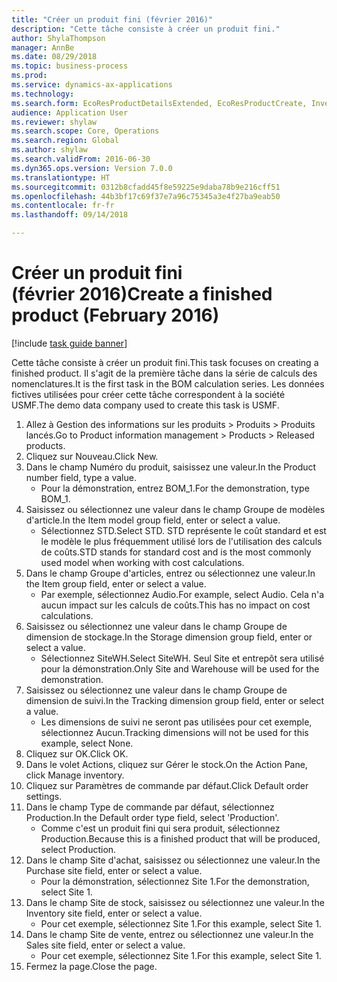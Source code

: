 ```yaml
--- 
title: "Créer un produit fini (février 2016)"
description: "Cette tâche consiste à créer un produit fini."
author: ShylaThompson
manager: AnnBe
ms.date: 08/29/2018
ms.topic: business-process
ms.prod: 
ms.service: dynamics-ax-applications
ms.technology: 
ms.search.form: EcoResProductDetailsExtended, EcoResProductCreate, InventItemOrderSetup
audience: Application User
ms.reviewer: shylaw
ms.search.scope: Core, Operations
ms.search.region: Global
ms.author: shylaw
ms.search.validFrom: 2016-06-30
ms.dyn365.ops.version: Version 7.0.0
ms.translationtype: HT
ms.sourcegitcommit: 0312b8cfadd45f8e59225e9daba78b9e216cff51
ms.openlocfilehash: 44b3bf17c69f37e7a96c75345a3e4f27ba9eab50
ms.contentlocale: fr-fr
ms.lasthandoff: 09/14/2018

---
```

# <a name="create-a-finished-product-february-2016"></a><span data-ttu-id="8280d-103">Créer un produit fini (février 2016)</span><span class="sxs-lookup"><span data-stu-id="8280d-103">Create a finished product (February 2016)</span></span>

[!include [task guide banner](../../includes/task-guide-banner.md)]

<span data-ttu-id="8280d-104">Cette tâche consiste à créer un produit fini.</span><span class="sxs-lookup"><span data-stu-id="8280d-104">This task focuses on creating a finished product.</span></span> <span data-ttu-id="8280d-105">Il s'agit de la première tâche dans la série de calculs des nomenclatures.</span><span class="sxs-lookup"><span data-stu-id="8280d-105">It is the first task in the BOM calculation series.</span></span> <span data-ttu-id="8280d-106">Les données fictives utilisées pour créer cette tâche correspondent à la société USMF.</span><span class="sxs-lookup"><span data-stu-id="8280d-106">The demo data company used to create this task is USMF.</span></span>

1. <span data-ttu-id="8280d-107">Allez à Gestion des informations sur les produits > Produits > Produits lancés.</span><span class="sxs-lookup"><span data-stu-id="8280d-107">Go to Product information management > Products > Released products.</span></span>
2. <span data-ttu-id="8280d-108">Cliquez sur Nouveau.</span><span class="sxs-lookup"><span data-stu-id="8280d-108">Click New.</span></span>
3. <span data-ttu-id="8280d-109">Dans le champ Numéro du produit, saisissez une valeur.</span><span class="sxs-lookup"><span data-stu-id="8280d-109">In the Product number field, type a value.</span></span>
    * <span data-ttu-id="8280d-110">Pour la démonstration, entrez BOM_1.</span><span class="sxs-lookup"><span data-stu-id="8280d-110">For the demonstration, type BOM_1.</span></span>  
4. <span data-ttu-id="8280d-111">Saisissez ou sélectionnez une valeur dans le champ Groupe de modèles d'article.</span><span class="sxs-lookup"><span data-stu-id="8280d-111">In the Item model group field, enter or select a value.</span></span>
    * <span data-ttu-id="8280d-112">Sélectionnez STD.</span><span class="sxs-lookup"><span data-stu-id="8280d-112">Select STD.</span></span> <span data-ttu-id="8280d-113">STD représente le coût standard et est le modèle le plus fréquemment utilisé lors de l'utilisation des calculs de coûts.</span><span class="sxs-lookup"><span data-stu-id="8280d-113">STD stands for standard cost and is the most commonly used model when working with cost calculations.</span></span>  
5. <span data-ttu-id="8280d-114">Dans le champ Groupe d'articles, entrez ou sélectionnez une valeur.</span><span class="sxs-lookup"><span data-stu-id="8280d-114">In the Item group field, enter or select a value.</span></span>
    * <span data-ttu-id="8280d-115">Par exemple, sélectionnez Audio.</span><span class="sxs-lookup"><span data-stu-id="8280d-115">For example, select Audio.</span></span> <span data-ttu-id="8280d-116">Cela n'a aucun impact sur les calculs de coûts.</span><span class="sxs-lookup"><span data-stu-id="8280d-116">This has no impact on cost calculations.</span></span>  
6. <span data-ttu-id="8280d-117">Saisissez ou sélectionnez une valeur dans le champ Groupe de dimension de stockage.</span><span class="sxs-lookup"><span data-stu-id="8280d-117">In the Storage dimension group field, enter or select a value.</span></span>
    * <span data-ttu-id="8280d-118">Sélectionnez SiteWH.</span><span class="sxs-lookup"><span data-stu-id="8280d-118">Select SiteWH.</span></span> <span data-ttu-id="8280d-119">Seul Site et entrepôt sera utilisé pour la démonstration.</span><span class="sxs-lookup"><span data-stu-id="8280d-119">Only Site and Warehouse will be used for the demonstration.</span></span>  
7. <span data-ttu-id="8280d-120">Saisissez ou sélectionnez une valeur dans le champ Groupe de dimension de suivi.</span><span class="sxs-lookup"><span data-stu-id="8280d-120">In the Tracking dimension group field, enter or select a value.</span></span>
    * <span data-ttu-id="8280d-121">Les dimensions de suivi ne seront pas utilisées pour cet exemple, sélectionnez Aucun.</span><span class="sxs-lookup"><span data-stu-id="8280d-121">Tracking dimensions will not be used for this example, select None.</span></span>  
8. <span data-ttu-id="8280d-122">Cliquez sur OK.</span><span class="sxs-lookup"><span data-stu-id="8280d-122">Click OK.</span></span>
9. <span data-ttu-id="8280d-123">Dans le volet Actions, cliquez sur Gérer le stock.</span><span class="sxs-lookup"><span data-stu-id="8280d-123">On the Action Pane, click Manage inventory.</span></span>
10. <span data-ttu-id="8280d-124">Cliquez sur Paramètres de commande par défaut.</span><span class="sxs-lookup"><span data-stu-id="8280d-124">Click Default order settings.</span></span>
11. <span data-ttu-id="8280d-125">Dans le champ Type de commande par défaut, sélectionnez Production.</span><span class="sxs-lookup"><span data-stu-id="8280d-125">In the Default order type field, select 'Production'.</span></span>
    * <span data-ttu-id="8280d-126">Comme c'est un produit fini qui sera produit, sélectionnez Production.</span><span class="sxs-lookup"><span data-stu-id="8280d-126">Because this is a finished product that will be produced, select Production.</span></span>  
12. <span data-ttu-id="8280d-127">Dans le champ Site d'achat, saisissez ou sélectionnez une valeur.</span><span class="sxs-lookup"><span data-stu-id="8280d-127">In the Purchase site field, enter or select a value.</span></span>
    * <span data-ttu-id="8280d-128">Pour la démonstration, sélectionnez Site 1.</span><span class="sxs-lookup"><span data-stu-id="8280d-128">For the demonstration, select Site 1.</span></span>  
13. <span data-ttu-id="8280d-129">Dans le champ Site de stock, saisissez ou sélectionnez une valeur.</span><span class="sxs-lookup"><span data-stu-id="8280d-129">In the Inventory site field, enter or select a value.</span></span>
    * <span data-ttu-id="8280d-130">Pour cet exemple, sélectionnez Site 1.</span><span class="sxs-lookup"><span data-stu-id="8280d-130">For this example, select Site 1.</span></span>  
14. <span data-ttu-id="8280d-131">Dans le champ Site de vente, entrez ou sélectionnez une valeur.</span><span class="sxs-lookup"><span data-stu-id="8280d-131">In the Sales site field, enter or select a value.</span></span>
    * <span data-ttu-id="8280d-132">Pour cet exemple, sélectionnez Site 1.</span><span class="sxs-lookup"><span data-stu-id="8280d-132">For this example, select Site 1.</span></span>  
15. <span data-ttu-id="8280d-133">Fermez la page.</span><span class="sxs-lookup"><span data-stu-id="8280d-133">Close the page.</span></span>


